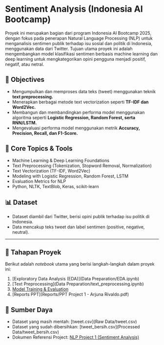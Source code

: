 # Sentiment Analysis (Indonesia AI Bootcamp)
Proyek ini merupakan bagian dari program Indonesia AI Bootcamp 2025, dengan fokus pada penerapan Natural Language Processing (NLP) untuk menganalisis sentimen publik terhadap isu sosial dan politik di Indonesia, menggunakan data dari Twitter.
Tujuan utama proyek ini adalah mengembangkan model klasifikasi sentimen berbasis machine learning dan deep learning untuk mengkategorikan opini pengguna menjadi positif, negatif, atau netral.  

## 🎯 **Objectives**
- Mengumpulkan dan memproses data teks (tweet) menggunakan teknik **text preprocessing.**  
- Menerapkan berbagai metode text vectorization seperti **TF-IDF dan Word2Vec.**  
- Membangun dan membandingkan performa model menggunakan algoritma seperti **Logistic Regression, Random Forest, serta RNN/LSTM.**  
- Mengevaluasi performa model menggunakan metrik **Accuracy, Precision, Recall, dan F1-Score.**  

## 🧠 **Core Topics & Tools**
- Machine Learning & Deep Learning Foundations
- Text Preprocessing (Tokenization, Stopword Removal, Normalization)
- Text Vectorization (TF-IDF, Word2Vec)
- Modeling with Logistic Regression, Random Forest, LSTM
- Evaluation Metrics for NLP
- Python, NLTK, TextBlob, Keras, scikit-learn

## 📊 **Dataset**
- Dataset diambil dari Twitter, berisi opini publik terhadap isu politik di Indonesia.
- Data mencakup teks tweet dan label sentimen (positive, negative, neutral).

-----

## 🚀 Tahapan Proyek

Berikut adalah *notebook* utama yang berisi langkah-langkah dalam proyek ini:

1. [Exploratory Data Analysis (EDA)](Data Preparation/EDA.ipynb)
2. [Text Preprocessing](Data Preparation/text_preprocessing.ipynb)
3. [Model Training & Evaluation](Models)
4. [Reports PPT](Reports/PPT Project 1 - Arjuna Rivaldo.pdf)

## 📁 Sumber Daya

- Dataset yang masih mentah: [tweet.csv](Raw Data/tweet.csv)
- Dataset yang sudah dibersihkan: [tweet_bersih.csv](Processed Data/tweet_bersih.csv)
- Dokumen Referensi Project: [NLP Project 1 (Sentiment Analysis)](docs/NLP%20Project%201%20(Sentiment%20Analysis)%20(1).pdf)
